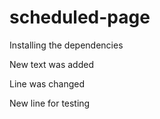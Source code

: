 # scheduled-page
Installing the dependencies

New text was added

Line was changed 

New line for testing
